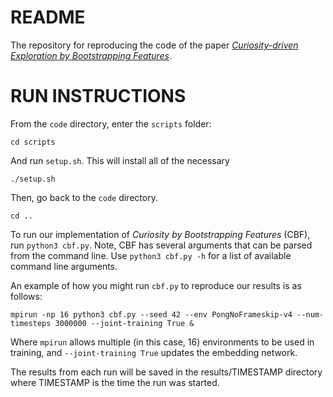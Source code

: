 README
======

The repository for reproducing the code of the paper [*Curiosity-driven Exploration by Bootstrapping Features*](https://openreview.net/forum?id=S1gWUifW0b&noteId=S1gWUifW0b).

RUN INSTRUCTIONS
================
From the `code` directory, enter the `scripts` folder:

```
cd scripts
```

And run `setup.sh`. This will install all of the necessary
```
./setup.sh
```

Then, go back to the `code` directory.
```
cd ..
```

To run our implementation of *Curiosity by Bootstrapping Features* (CBF), run `python3 cbf.py`. Note, CBF has several arguments that can be parsed from the command line. Use `python3 cbf.py -h` for a list of available command line arguments. 

An example of how you might run `cbf.py` to reproduce our results is as follows: 
```
mpirun -np 16 python3 cbf.py --seed 42 --env PongNoFrameskip-v4 --num-timesteps 3000000 --joint-training True &
```
Where `mpirun` allows multiple (in this case, 16) environments to be used in training, and `--joint-training True` updates the embedding network.

The results from each run will be saved in the results/TIMESTAMP directory where TIMESTAMP is the time the run was started.
